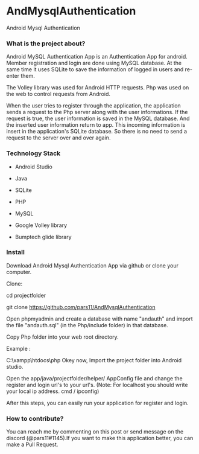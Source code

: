 # AndMysqlAuthentication
Android Mysql Authentication

### What is the project about?
Android MySQL Authentication App is an Authentication App for android. Member registration and login are done using MySQL database. At the same time it uses SQLite to save the information of logged in users and re-enter them.

The Volley library was used for Android HTTP requests. Php was used on the web to control requests from Android.

When the user tries to register through the application, the application sends a request to the Php server along with the user informations. If the request is true, the user information is saved in the MySQL database. And the inserted user information return to app. This incoming information is insert in the application's SQLite database. So there is no need to send a request to the server over and over again.

### Technology Stack
* Android Studio

* Java

* SQLite

* PHP

* MySQL

* Google Volley library

* Bumptech glide library

### Install
Download Android Mysql Authentication App via github or clone your computer.

Clone:

cd projectfolder

git clone https://github.com/pars11/AndMysqlAuthentication

Open phpmyadmin and create a database with name "andauth" and import the file "andauth.sql" (in the Php/include folder) in that database.

Copy Php folder into your web root directory.

Example :

C:\xampp\htdocs\php
Okey now, Import the project folder into Android studio.

Open the app/java/projectfolder/helper/ AppConfig file and change the register and login url's to your url's. (Note: For localhost you should write your local ip address. cmd / ipconfig)

After this steps, you can easily run your application for register and login.

### How to contribute?
You can reach me by commenting on this post or send message on the discord (@pars11#1145).If you want to make this application better, you can make a Pull Request.
